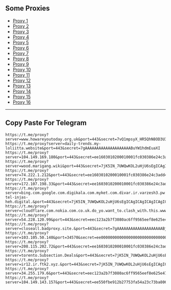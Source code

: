 Some Proxies
---
- [Proxy 1](https://t.me/proxy?server=www.howareyoutoday.org.uk&port=443&secret=7vQ1mpsyX_HR5QhN8OD3U3sgICAgICAgICAgICAgICA)
- [Proxy 2](https://t.me/proxy?server=daily-trends.my-loliitta.website&port=443&secret=7gAAAAAAAAAAAAAAAAAAAABuYW1hdmEuaXI)
- [Proxy 3](https://t.me/proxy?server=104.149.169.180&port=443&secret=ee1603010200010001fc030386e24c3add2068616a6920)
- [Proxy 4](https://t.me/proxy?server=wood.marigang.wiki&port=443&secret=7jK5IN_7UWQwKOL2uHjU6sEgICAgICAgICAgICAgICA)
- [Proxy 5](https://t.me/proxy?server=74.222.1.212&port=443&secret=ee1603010200010001fc030386e24c3add4d592e6952616e43656c6c2e4b6f73)
- [Proxy 6](https://t.me/proxy?server=172.107.198.33&port=443&secret=ee1603010200010001fc030386e24c3add2068616a6920)
- [Proxy 7](https://t.me/proxy?server=bing.com.google.com.digikala.com.myket.com.divar.ir.varzesh3.pw.aparat.com.torojoonemadaretkarkonkhasteshodamdigeenqadtestzadam.filterchipedaramodarovordibekeshbiroon.aparat.comgoogle.com.hsb.commopo.jdfigfjdsfhfdjhfdhfhdhd.soltane-tel-injas-heh.digital.&port=443&secret=7jK5IN_7UWQwKOL2uHjU6sEgICAgICAgICAgICAgICA)
- [Proxy 8](https://t.me/proxy?server=cloudflare.com.nokia.com.co.uk.do_yo.want_to.clash_with.this.www.microsoft.com.there_is_no.place_like.localhost.www.bing.com.count_with_me.cyou.com.now_sudo.rm_rf.ddns.net.we_are_here.again_to_fight.everyone.i_am.the_internet.special_wayi.monaserver.cfd.&port=443&secret=7jK5IN_7UWQwKOL2uHjU6sEgICAgICAgICAgICAgICA)
- [Proxy 9](https://t.me/proxy?server=54.228.120.99&port=443&secret=eec123a2b7f3080ac6ff9565eef8e625e47777772e6265796f7572776e2e636f2e756b)
- [Proxy 10](https://t.me/proxy?server=closeall.badproxy.site.&port=443&secret=7gAAAAAAAAAAAAAAAAAAAABjLnJwcnMtY2RuLmNvbQ)
- [Proxy 11](https://t.me/proxy?server=103.105.50.140&port=34570&secret=ee000000000000000000000000000000006d79736f6e2e64756f6c696e676f2e636f6d)
- [Proxy 12](https://t.me/proxy?server=208.115.202.72&port=443&secret=ee1603010200010001fc030386e24c3add6170706c652e636f6d)
- [Proxy 13](https://t.me/proxy?server=torento.Subsection.Deals&port=443&secret=7jK5IN_7UWQwKOL2uHjU6sEgICAgICAgICAgICAgICAg)
- [Proxy 14](https://t.me/proxy?server=ir12.ir.ftk2.xyz.&port=443&secret=7jK5IN_7UWQwKOL2uHjU6sEgICAgICAgICAgICAgICA)
- [Proxy 15](https://t.me/proxy?server=34.255.179.6&port=443&secret=eec123a2b7f3080ac6ff9565eef8e625e47777772e6265796f7572776e2e636f2e756b)
- [Proxy 16](https://t.me/proxy?server=104.149.143.157&port=443&secret=ee550fbe912b27753fa54a23c73ba806346d792e6972616e63656c6c2e6972)
---
Copy Paste For Telegram
---
```
https://t.me/proxy?server=www.howareyoutoday.org.uk&port=443&secret=7vQ1mpsyX_HR5QhN8OD3U3sgICAgICAgICAgICAgICA
https://t.me/proxy?server=daily-trends.my-loliitta.website&port=443&secret=7gAAAAAAAAAAAAAAAAAAAABuYW1hdmEuaXI
https://t.me/proxy?server=104.149.169.180&port=443&secret=ee1603010200010001fc030386e24c3add2068616a6920
https://t.me/proxy?server=wood.marigang.wiki&port=443&secret=7jK5IN_7UWQwKOL2uHjU6sEgICAgICAgICAgICAgICA
https://t.me/proxy?server=74.222.1.212&port=443&secret=ee1603010200010001fc030386e24c3add4d592e6952616e43656c6c2e4b6f73
https://t.me/proxy?server=172.107.198.33&port=443&secret=ee1603010200010001fc030386e24c3add2068616a6920
https://t.me/proxy?server=bing.com.google.com.digikala.com.myket.com.divar.ir.varzesh3.pw.aparat.com.torojoonemadaretkarkonkhasteshodamdigeenqadtestzadam.filterchipedaramodarovordibekeshbiroon.aparat.comgoogle.com.hsb.commopo.jdfigfjdsfhfdjhfdhfhdhd.soltane-tel-injas-heh.digital.&port=443&secret=7jK5IN_7UWQwKOL2uHjU6sEgICAgICAgICAgICAgICA
https://t.me/proxy?server=cloudflare.com.nokia.com.co.uk.do_yo.want_to.clash_with.this.www.microsoft.com.there_is_no.place_like.localhost.www.bing.com.count_with_me.cyou.com.now_sudo.rm_rf.ddns.net.we_are_here.again_to_fight.everyone.i_am.the_internet.special_wayi.monaserver.cfd.&port=443&secret=7jK5IN_7UWQwKOL2uHjU6sEgICAgICAgICAgICAgICA
https://t.me/proxy?server=54.228.120.99&port=443&secret=eec123a2b7f3080ac6ff9565eef8e625e47777772e6265796f7572776e2e636f2e756b
https://t.me/proxy?server=closeall.badproxy.site.&port=443&secret=7gAAAAAAAAAAAAAAAAAAAABjLnJwcnMtY2RuLmNvbQ
https://t.me/proxy?server=103.105.50.140&port=34570&secret=ee000000000000000000000000000000006d79736f6e2e64756f6c696e676f2e636f6d
https://t.me/proxy?server=208.115.202.72&port=443&secret=ee1603010200010001fc030386e24c3add6170706c652e636f6d
https://t.me/proxy?server=torento.Subsection.Deals&port=443&secret=7jK5IN_7UWQwKOL2uHjU6sEgICAgICAgICAgICAgICAg
https://t.me/proxy?server=ir12.ir.ftk2.xyz.&port=443&secret=7jK5IN_7UWQwKOL2uHjU6sEgICAgICAgICAgICAgICA
https://t.me/proxy?server=34.255.179.6&port=443&secret=eec123a2b7f3080ac6ff9565eef8e625e47777772e6265796f7572776e2e636f2e756b
https://t.me/proxy?server=104.149.143.157&port=443&secret=ee550fbe912b27753fa54a23c73ba806346d792e6972616e63656c6c2e6972
```